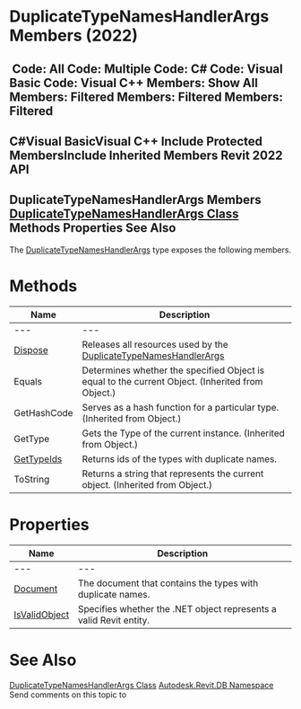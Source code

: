 # DuplicateTypeNamesHandlerArgs Members (2022)

﻿
 Code: All Code: Multiple Code: C# Code: Visual Basic Code: Visual C++  Members: Show All Members: Filtered Members: Filtered Members: Filtered   
---  
C#Visual BasicVisual C++
Include Protected MembersInclude Inherited Members
Revit 2022 API  
---  
DuplicateTypeNamesHandlerArgs Members  
[DuplicateTypeNamesHandlerArgs Class](939b55de-12e5-2117-5fbc-471f8bb009c9.md "DuplicateTypeNamesHandlerArgs Class") Methods Properties See Also  
---  
The [DuplicateTypeNamesHandlerArgs](939b55de-12e5-2117-5fbc-471f8bb009c9.md "DuplicateTypeNamesHandlerArgs Class") type exposes the following members.
# Methods
| Name | Description |
| --- | --- |
| --- | --- | --- |
| [Dispose](72fd8d98-d76a-6eda-b513-c0839457cdec.md "Dispose Method") | Releases all resources used by the [DuplicateTypeNamesHandlerArgs](939b55de-12e5-2117-5fbc-471f8bb009c9.md "DuplicateTypeNamesHandlerArgs Class") |
| Equals | Determines whether the specified Object is equal to the current Object. (Inherited from Object.) |
| GetHashCode | Serves as a hash function for a particular type.  (Inherited from Object.) |
| GetType | Gets the Type of the current instance. (Inherited from Object.) |
| [GetTypeIds](8025a8bc-97bf-f725-2e72-efe8010bc037.md "GetTypeIds Method") | Returns ids of the types with duplicate names. |
| ToString | Returns a string that represents the current object. (Inherited from Object.) |

# Properties
| Name | Description |
| --- | --- |
| --- | --- | --- |
| [Document](9b6e3a58-87f0-b3b6-0432-0e3fffed5040.md "Document Property") | The document that contains the types with duplicate names. |
| [IsValidObject](77ab6680-ae2b-e994-9c65-3b4b9d11d243.md "IsValidObject Property") | Specifies whether the .NET object represents a valid Revit entity. |

# See Also
[DuplicateTypeNamesHandlerArgs Class](939b55de-12e5-2117-5fbc-471f8bb009c9.md "DuplicateTypeNamesHandlerArgs Class")
[Autodesk.Revit.DB Namespace](87546ba7-461b-c646-cbb1-2cb8f5bff8b2.md "Autodesk.Revit.DB Namespace")
Send comments on this topic to 